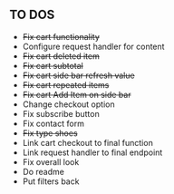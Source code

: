## TO DOS

- ~~Fix cart functionality~~
- Configure request handler for content
- ~~Fix cart deleted item~~
- ~~Fix cart subtotal~~
- ~~Fix cart side bar refresh value~~
- ~~Fix cart repeated items~~
- ~~Fix cart Add Item on side bar~~
- Change checkout option
- Fix subscribe button
- Fix contact form
- ~~Fix type shoes~~
- Link cart checkout to final function
- Link request handler to final endpoint
- Fix overall look
- Do readme
- Put filters back